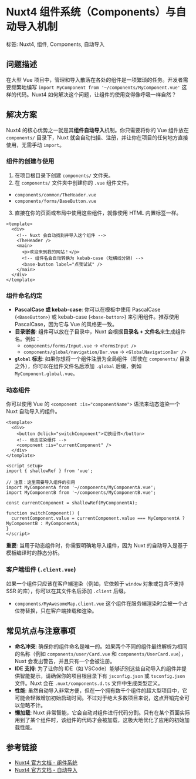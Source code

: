 # Nuxt4 组件系统（Components）与自动导入机制
标签: Nuxt4, 组件, Components, 自动导入

## 问题描述
在大型 Vue 项目中，管理和导入散落在各处的组件是一项繁琐的任务。开发者需要频繁地编写 `import MyComponent from '~/components/MyComponent.vue'` 这样的代码。Nuxt4 如何解决这个问题，让组件的使用变得像呼吸一样自然？

## 解决方案
Nuxt4 的核心优势之一就是其**组件自动导入**机制。你只需要将你的 Vue 组件放在 `components/` 目录下，Nuxt 就会自动扫描、注册，并让你在项目的任何地方直接使用，无需手动 `import`。

### 组件的创建与使用
1.  在项目根目录下创建 `components/` 文件夹。
2.  在 `components/` 文件夹中创建你的 `.vue` 组件文件。

- `components/common/TheHeader.vue`
- `components/forms/BaseButton.vue`

3.  直接在你的页面或布局中使用这些组件，就像使用 HTML 内置标签一样。

```vue
<template>
  <div>
    <!-- Nuxt 会自动找到并导入这个组件 -->
    <TheHeader />
    <main>
      <p>欢迎来到我的网站！</p>
      <!-- 组件名会自动转换为 kebab-case (短横线分隔) -->
      <base-button label="点我试试" />
    </main>
  </div>
</template>
```

### 组件命名约定
- **PascalCase 或 kebab-case**: 你可以在模板中使用 PascalCase (`<BaseButton>`) 或 kebab-case (`<base-button>`) 来引用组件。推荐使用 PascalCase，因为它与 Vue 的风格更一致。
- **目录嵌套**: 组件可以放在子目录中，Nuxt 会根据**目录名 + 文件名**来生成组件名。例如：
  - `components/forms/Input.vue` -> `<FormsInput />`
  - `components/global/navigation/Bar.vue` -> `<GlobalNavigationBar />`
- **`global` 标志**: 如果你想将一个组件注册为全局组件（即使在 `components/` 目录之外），你可以在组件文件名后添加 `.global` 后缀，例如 `MyComponent.global.vue`。

### 动态组件
你可以使用 Vue 的 `<component :is="componentName">` 语法来动态渲染一个 Nuxt 自动导入的组件。

```vue
<template>
  <div>
    <button @click="switchComponent">切换组件</button>
    <!-- 动态渲染组件 -->
    <component :is="currentComponent" />
  </div>
</template>

<script setup>
import { shallowRef } from 'vue';

// 注意：这里需要导入组件的引用
import MyComponentA from '~/components/MyComponentA.vue';
import MyComponentB from '~/components/MyComponentB.vue';

const currentComponent = shallowRef(MyComponentA);

function switchComponent() {
  currentComponent.value = currentComponent.value === MyComponentA ? MyComponentB : MyComponentA;
}
</script>
```
**重要**: 当用于动态组件时，你需要明确地导入组件，因为 Nuxt 的自动导入是基于模板编译时的静态分析。

### 客户端组件 (`.client.vue`)
如果一个组件只应该在客户端渲染（例如，它依赖于 `window` 对象或包含不支持 SSR 的库），你可以在其文件名后添加 `.client` 后缀。
- `components/MyAwesomeMap.client.vue`
这个组件在服务端渲染时会被一个占位符替换，只在客户端挂载和渲染。

## 常见坑点与注意事项
- **命名冲突**: 确保你的组件命名是唯一的。如果两个不同的组件最终解析为相同的名称（例如 `components/user/Card.vue` 和 `components/UserCard.vue`），Nuxt 会发出警告，并且只有一个会被注册。
- **IDE 支持**: 为了让你的 IDE（如 VSCode）能够识别这些自动导入的组件并提供智能提示，请确保你的项目根目录下有 `jsconfig.json` 或 `tsconfig.json` 文件。Nuxt 会在 `.nuxt/components.d.ts` 文件中生成类型定义。
- **性能**: 虽然自动导入非常方便，但在一个拥有数千个组件的超大型项目中，它可能会轻微增加初始启动时间。不过对于绝大多数项目来说，这点开销完全可以忽略不计。
- **懒加载**: Nuxt 非常智能，它会自动对组件进行代码分割。只有在某个页面实际用到了某个组件时，该组件的代码才会被加载，这极大地优化了应用的初始加载性能。

## 参考链接
- [Nuxt4 官方文档 - 组件系统](https://nuxt.com/docs/guide/directory-structure/components)
- [Nuxt4 官方文档 - 自动导入](https://nuxt.com/docs/guide/concepts/auto-imports)